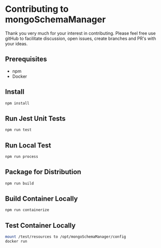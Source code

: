 # Contributing to mongoSchemaManager

Thank you very much for your interest in contributing. Please feel free use gitHub to facilitate discussion, open issues, create branches and PR's with your ideas. 

## Prerequisites
- npm
- Docker

## Install
```bash
npm install
```

## Run Jest Unit Tests
```bash
npm run test
```

## Run Local Test
```bash
npm run process
```

## Package for Distribution
```bash
npm run build
```

## Build Container Locally
```bash
npm run containerize
```

## Test Container Locally
```bash
mount /test/resources to /opt/mongoSchemaManager/config
docker run
```
